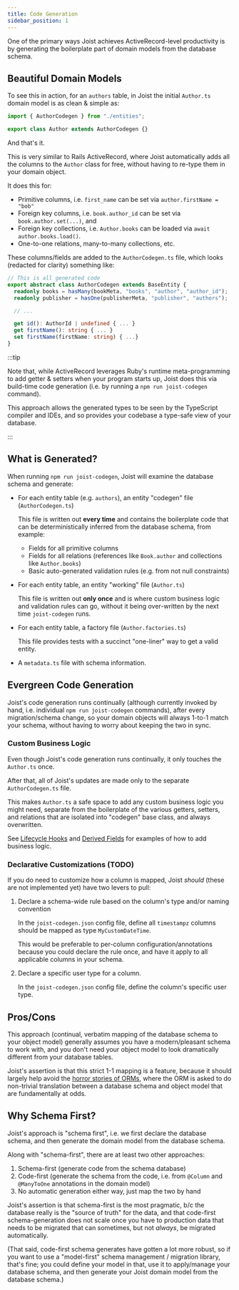```yaml
---
title: Code Generation
sidebar_position: 1
---
```


One of the primary ways Joist achieves ActiveRecord-level productivity is by generating the boilerplate part of domain models from the database schema.

## Beautiful Domain Models

To see this in action, for an `authors` table, in Joist the initial `Author.ts` domain model is as clean & simple as:

```typescript
import { AuthorCodegen } from "./entities";

export class Author extends AuthorCodegen {}
```

And that's it.

This is very similar to Rails ActiveRecord, where Joist automatically adds all the columns to the `Author` class for free, without having to re-type them in your domain object.

It does this for:

- Primitive columns, i.e. `first_name` can be set via `author.firstName = "bob"`
- Foreign key columns, i.e. `book.author_id` can be set via `book.author.set(...)`, and
- Foreign key collections, i.e. `Author.books` can be loaded via `await author.books.load()`.
- One-to-one relations, many-to-many collections, etc.

These columns/fields are added to the `AuthorCodegen.ts` file, which looks (redacted for clarity) something like:

```typescript
// This is all generated code
export abstract class AuthorCodegen extends BaseEntity {
  readonly books = hasMany(bookMeta, "books", "author", "author_id");
  readonly publisher = hasOne(publisherMeta, "publisher", "authors");

  // ...

  get id(): AuthorId | undefined { ... }
  get firstName(): string { ... }
  set firstName(firstName: string) { ...}
}
```

:::tip

Note that, while ActiveRecord leverages Ruby's runtime meta-programming to add getter & setters when your program starts up, Joist does this via build-time code generation (i.e. by running a `npm run joist-codegen` command).

This approach allows the generated types to be seen by the TypeScript compiler and IDEs, and so provides your codebase a type-safe view of your database.

:::

## What is Generated?

When running `npm run joist-codegen`, Joist will examine the database schema and generate:

- For each entity table (e.g. `authors`), an entity "codegen" file (`AuthorCodegen.ts`)
  
  This file is written out **every time** and contains the boilerplate code that can be deterministically inferred from the database schema, from example:

  - Fields for all primitive columns
  - Fields for all relations (references like `Book.author` and collections like `Author.books`)
  - Basic auto-generated validation rules (e.g. from not null constraints)

- For each entity table, an entity "working" file (`Author.ts`)

  This file is written out **only once** and is where custom business logic and validation rules can go, without it being over-written by the next time `joist-codegen` runs.

- For each entity table, a factory file (`Author.factories.ts`)

  This file provides tests with a succinct "one-liner" way to get a valid entity.

- A `metadata.ts` file with schema information.


## Evergreen Code Generation

Joist's code generation runs continually (although currently invoked by hand, i.e. individual `npm run joist-codegen` commands), after every migration/schema change, so your domain objects will always 1-to-1 match your schema, without having to worry about keeping the two in sync.

### Custom Business Logic

Even though Joist's code generation runs continually, it only touches the `Author.ts` once.

After that, all of Joist's updates are made only to the separate `AuthorCodegen.ts` file.

This makes `Author.ts` a safe space to add any custom business logic you might need, separate from the boilerplate of the various getters, setters, and relations that are isolated into "codegen" base class, and always overwritten.

See [Lifecycle Hooks](../features/lifecycle-hooks.md) and [Derived Fields](../modeling/derived-fields.md) for examples of how to add business logic.

### Declarative Customizations (TODO)

If you do need to customize how a column is mapped, Joist _should_ (these are not implemented yet) have two levers to pull:

1. Declare a schema-wide rule based on the column's type and/or naming convention

   In the `joist-codegen.json` config file, define all `timestampz` columns should be mapped as type `MyCustomDateTime`.

   This would be preferable to per-column configuration/annotations because you could declare the rule once, and have it apply to all applicable columns in your schema.

2. Declare a specific user type for a column.

   In the `joist-codegen.json` config file, define the column's specific user type.

## Pros/Cons

This approach (continual, verbatim mapping of the database schema to your object model) generally assumes you have a modern/pleasant schema to work with, and you don't need your object model to look dramatically different from your database tables.

Joist's assertion is that this strict 1-1 mapping is a feature, because it should largely help avoid the [horror stories of ORMs](https://blog.codinghorror.com/object-relational-mapping-is-the-vietnam-of-computer-science/), where the ORM is asked to do non-trivial translation between a database schema and object model that are fundamentally at odds.

## Why Schema First?

Joist's approach is "schema first", i.e. we first declare the database schema, and then generate the domain model from the database schema.

Along with "schema-first", there are at least two other approaches:

1. Schema-first (generate code from the schema database)
2. Code-first (generate the schema from the code, i.e. from `@Column` and `@ManyToOne` annotations in the domain model)
3. No automatic generation either way, just map the two by hand

Joist's assertion is that schema-first is the most pragmatic, b/c the database really is the "source of truth" for the data, and that code-first schema-generation does not scale once you have to production data that needs to be migrated that can sometimes, but not _always_, be migrated automatically.

(That said, code-first schema generates have gotten a lot more robust, so if you want to use a "model-first" schema management / migration library, that's fine; you could define your model in that, use it to apply/manage your database schema, and then generate your Joist domain model from the database schema.)
